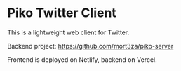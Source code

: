 # Piko Twitter Client

This is a lightweight web client for Twitter.  

Backend project: https://github.com/mort3za/piko-server

Frontend is deployed on Netlify, backend on Vercel.
